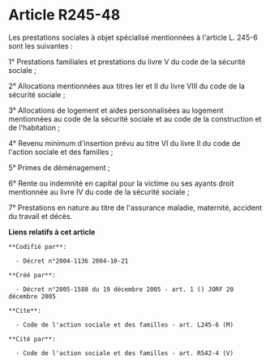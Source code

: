 # Article R245-48

Les prestations sociales à objet spécialisé mentionnées à l'article L. 245-6 sont les suivantes :

1° Prestations familiales et prestations du livre V du code de la sécurité sociale ;

2° Allocations mentionnées aux titres Ier et II du livre VIII du code de la sécurité sociale ;

3° Allocations de logement et aides personnalisées au logement mentionnées au code de la sécurité sociale et au code de la
construction et de l'habitation ;

4° Revenu minimum d'insertion prévu au titre VI du livre II du code de l'action sociale et des familles ;

5° Primes de déménagement ;

6° Rente ou indemnité en capital pour la victime ou ses ayants droit mentionnée au livre IV du code de la sécurité sociale ;

7° Prestations en nature au titre de l'assurance maladie, maternité, accident du travail et décès.

**Liens relatifs à cet article**

	**Codifié par**:

	  - Décret n°2004-1136 2004-10-21

	**Créé par**:

	  - Décret n°2005-1588 du 19 décembre 2005 - art. 1 () JORF 20 décembre 2005

	**Cite**:

	  - Code de l'action sociale et des familles - art. L245-6 (M)

	**Cité par**:

	  - Code de l'action sociale et des familles - art. R542-4 (V)
